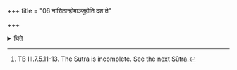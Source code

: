 +++
title = "06 नारिष्ठान्होमाञ्जुहोति दश ते"

+++

<details><summary>थिते</summary>

6. (Then) he offers the Nāriṣṭha-homas. With daśa te tanuvaḥ....[^1]  

[^1]: TB III.7.5.11-13. The Sutra is incomplete. See the next Sūtra.
</details>
